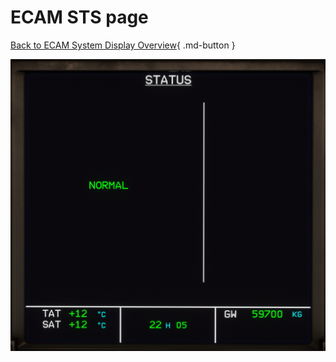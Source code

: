 # ECAM STS page

[Back to ECAM System Display Overview](index.md){ .md-button }

![ECAM STS page](sts.png "ECAM STS page")

<!-- TODO -->

